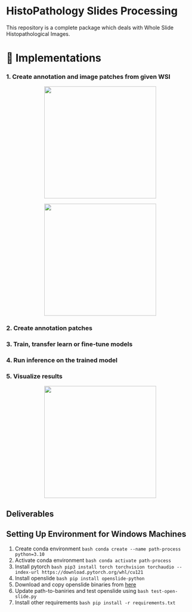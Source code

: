 # HistoPathology Slides Processing
This repository is a complete package which deals with Whole Slide Histopathological Images.

# 📍 Implementations

 ### 1. Create annotation and image patches from given WSI 
 <p align="center"> <img src="tools/image(2).png" height="300"\></p>
 <p align="center"> <img src="tools/image(3).png" height="300"\></p>

 ### 2. Create annotation patches 
 ### 3. Train, transfer learn or fine-tune models 
 ### 4. Run inference on the trained model 
 ### 5. Visualize results 
 <p align="center"> <img src="tools/image(4).png" height="300"\></p>


## Deliverables
###  

## Setting Up Environment for Windows Machines

1. Create conda environment
```bash conda create --name path-process python=3.10```
2. Activate conda environment
```bash conda activate path-process```
3. Install pytorch
```bash pip3 install torch torchvision torchaudio --index-url https://download.pytorch.org/whl/cu121```
4. Install openslide
```bash pip install openslide-python```
5. Download and copy openslide binaries from [here](https://openslide.org/api/python/#basic-usage)
6. Update path-to-baniries and test openslide using ```bash test-open-slide.py```
7. Install other requirements
```bash pip install -r requirements.txt```

 
